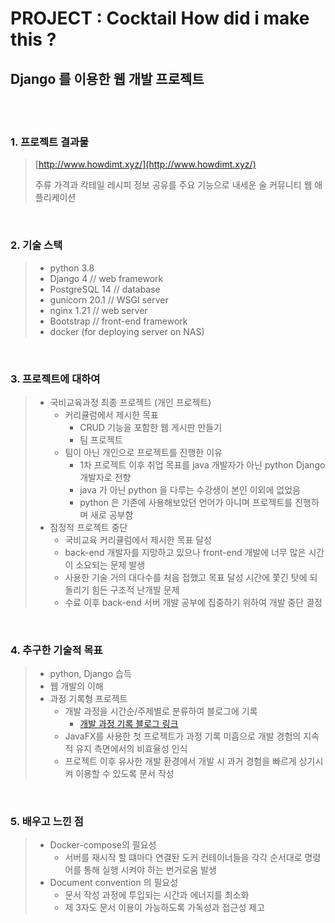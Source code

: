 # PROJECT : Cocktail How did i make this ?

## Django 를 이용한 웹 개발 프로젝트


<br><br>


### 1. 프로젝트 결과물
> [http://www.howdimt.xyz/](http://www.howdimt.xyz/)
>
> 주류 가격과 칵테일 레시피 정보 공유를 주요 기능으로 내세운 술 커뮤니티 웹 애플리케이션


<br>

### 2. 기술 스택
>
> * python 3.8
> * Django 4 // web framework
> * PostgreSQL 14 // database
> * gunicorn 20.1 // WSGI server
> * nginx 1.21 // web server
> * Bootstrap // front-end framework
> * docker (for deploying server on NAS)

<br>

### 3. 프로젝트에 대하여
> * 국비교육과정 최종 프로젝트 (개인 프로젝트)
>   * 커리큘럼에서 제시한 목표
>     * CRUD 기능을 포함한 웹 게시판 만들기
>     * 팀 프로젝트
>   * 팀이 아닌 개인으로 프로젝트를 진행한 이유
>     * 1차 프로젝트 이후 취업 목표를 java 개발자가 아닌 python Django 개발자로 전향
>     * java 가 아닌 python 을 다루는 수강생이 본인 이외에 없었음
>     * python 은 기존에 사용해보았던 언어가 아니며 프로젝트를 진행하며 새로 공부함
> * 잠정적 프로젝트 중단
>   * 국비교육 커리큘럼에서 제시한 목표 달성
>   * back-end 개발자를 지망하고 있으나 front-end 개발에 너무 많은 시간이 소요되는 문제 발생
>   * 사용한 기술 거의 대다수를 처음 접했고 목표 달성 시간에 쫓긴 탓에 되돌리기 힘든 구조적 난개발 문제 
>   * 수료 이후 back-end 서버 개발 공부에 집중하기 위하여 개발 중단 결정  

<br>

### 4. 추구한 기술적 목표
>   * python, Django 습득
>   * 웹 개발의 이해
>   * 과정 기록형 프로젝트
>     * 개발 과정을 시간순/주제별로 분류하여 블로그에 기록
>       * [개발 과정 기록 블로그 링크](https://dpcalfola.tistory.com/entry/20220921-Django-pojc-A4-%EA%B0%9C%EB%B0%9C%EA%B3%BC%EC%A0%95-%EC%A0%95%EB%A6%AC-%ED%8E%98%EC%9D%B4%EC%A7%80)
>     * JavaFX를 사용한 첫 프로젝트가 과정 기록 미흡으로 개발 경험의 지속적 유지 측면에서의 비효율성 인식 
>     * 프로젝트 이후 유사한 개발 환경에서 개발 시 과거 경험을 빠르게 상기시켜 이용할 수 있도록 문서 작성  

<br>

### 5. 배우고 느낀 점
> * Docker-compose의 필요성
>   * 서버를 재시작 할 떄마다 연결돤 도커 컨테이너들을 각각 순서대로 명령어를 통해 실행 시켜야 하는 번거로움 발생   
> * Document convention 의 필요성
>   * 문서 작성 과정에 투입되는 시간과 에너지를 최소화
>   * 제 3자도 문서 이용이 가능하도록 가독성과 접근성 제고

[//]: # (> * 체계적인 구조 설계의 필요성)

[//]: # (>   * )